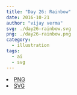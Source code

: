 ```yaml
---
title: "Day 26: Rainbow"
date: 2016-10-21
author: "vijay verma"
svg: ./day26-rainbow.svg
png: ./day26-rainbow.png
category:
  - illustration
tags:
  - ai
  - svg
---
```

<li><a href="./day26-rainbow.png" download className="btn-png">PNG</a></li>
<li><a href="./day26-rainbow.svg" download className="btn-svg">SVG</a></li>
